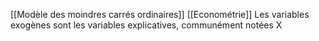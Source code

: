 [[Modèle des moindres carrés ordinaires]]
[[Econométrie]]
Les variables exogènes sont les variables explicatives, communément notées X
